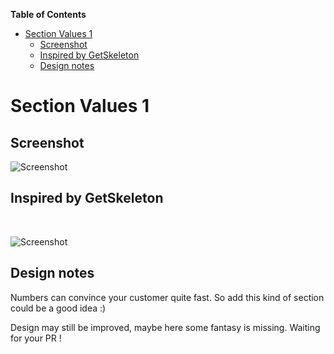 <!-- START doctoc generated TOC please keep comment here to allow auto update -->
<!-- DON'T EDIT THIS SECTION, INSTEAD RE-RUN doctoc TO UPDATE -->
**Table of Contents**

- [Section Values 1](#section-values-1)
  - [Screenshot](#screenshot)
  - [Inspired by GetSkeleton](#inspired-by-getskeleton)
  - [Design notes](#design-notes)

<!-- END doctoc generated TOC please keep comment here to allow auto update -->

# Section Values 1

## Screenshot

![Screenshot](http://res.cloudinary.com/landingskeleton/image/upload/v1444640856/section_values_1_jlbiiz.png)

## Inspired by GetSkeleton
<p>
  &nbsp;
</p>

![Screenshot](http://res.cloudinary.com/landingskeleton/image/upload/v1444640745/getskeleton_qsxjab.png)

## Design notes

Numbers can convince your customer quite fast. So add this kind of section could be a good idea :)

Design may still be improved, maybe here some fantasy is missing. Waiting for your PR !

